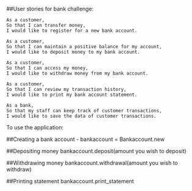 ##User stories for bank challenge:
```
As a customer,
So that I can transfer money,
I would like to register for a new bank account.

As a customer,
So that I can maintain a positive balance for my account,
I would like to deposit money to my bank account.

As a customer,
So that I can access my money,
I would like to withdraw money from my bank account.  

As a customer,
So that I can review my transaction history,
I would like to print my bank account statement.

As a bank,
So that my staff can keep track of customer transactions,
I would like to save the data of customer transactions.   
```

To use the application:

##Creating a bank account -
bankaccount = Bankaccount.new

##Depositing money
bankaccount.deposit(amount you wish to deposit)

##Withdrawing money
bankaccount.withdrawal(amount you wish to withdraw)

##Printing statement
bankaccount.print_statement
